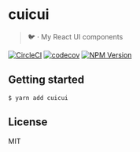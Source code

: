 # cuicui

> 🐦 · My React UI components

[![CircleCI](https://circleci.com/gh/bpetetot/cuicui.svg?style=shield)](https://circleci.com/gh/bpetetot/cuicui) [![codecov](https://codecov.io/gh/bpetetot/cuicui/branch/master/graph/badge.svg)](https://codecov.io/gh/bpetetot/cuicui) [![NPM Version](https://badge.fury.io/js/cuicui.svg)](https://www.npmjs.com/package/cuicui)

## Getting started

```shell
$ yarn add cuicui
```

## License

MIT